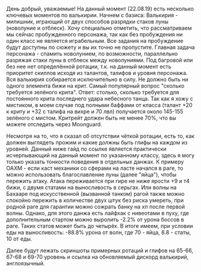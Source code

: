 День добрый, уважаемые! На данный момент (22.08.19) есть несколько ключевых моментов по валькирии. Начнем с базиса:
Валькирия - милишник, играющий от двух способов разрядки стаков луны (новолуние и отблеск). Хочу специально отметить, что рассматриваем мы сейчас пробужденного персонажа, так как без пробуждения ни один класс не является играбельным. Все задания на пробуждение будут доступны по сюжету и вы их точно не пропустите. 
Главная задача персонажа - спамить новолунием, по возможности, параллельно разряжая стаки луны в отблеск между новолуниями. Под багровой или без нее нет определённой ротации, т.к. на данный момент есть приоритет скиллов исходя из талантов, талифов и уровня персонажа. 
Вся валькирия собирается исключительно в силу. Не должно быть ни одного элемента бижи на крит. Самый популярный вопрос "сколько требуется зелёного крита". Ответ: столько, сколько требуется для постоянного крита последнего удара небесного танца. Так как я хожу с мистиком, в моем случае под полными баффами от класса (талант +20 к криту и +32 с талифа на вихре и 70 лвл) получается около 145-155 зелёного с мистом. Критрейт должен быть не менее 70%, что вы можете отследить через Moonguard.

Несмотря на то, что я сказал об отсутствии чёткой ротации, есть то, как должен выглядеть прожим и какие должны быть глифы на каждом из уровней. Данный ниже гайд по ссылке является практически исчерпывающий на данный момент по указанному классу, здесь я могу только указать тонкости поведения в отдельных данжах. К примеру ОАХМ - если каст механики со сферами на ласте начался в раге, то можно использовать благославление луны (далее "яйца"), чтобы пережить атаку. Атака переживается при гире не ниже ярости +9 и т4 бижи, с двумя статами на выносливость в серьгах. Или волны на Бахааре под искусственной (вызванной танком) рагой также можно спокойно пережить в количестве двух штук без риска умереть, при родной раге для гарантии можно сожрать банку на хп после первой волны. Однако, для этого данжа есть лайфхак с нивеотами в пуху, где дополнительным стартом можно выролить -2.2% от урона боссов в раге. Таких статов может быть до четырёх. В итоге имеем, при условии еды на выносливость: -88.8% урона от волн, где 70 - яйца, 8.8 - статы, 10 от еды. 

Далее будут лежать скриншоты примерных ротаций и глифов на 65-66, 67-68 и 69-70 уровень и ссылка на обновляемый дискорд валькирий, англоязычный.
